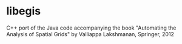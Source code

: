 # libegis
C++ port of the Java code accompanying the book "Automating the Analysis of Spatial Grids" by Valliappa Lakshmanan, Springer, 2012
